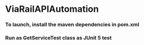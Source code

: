 # ViaRailAPIAutomation

### To launch, install the maven dependencies in pom.xml

### Run as GetServiceTest class as JUnit 5 test
